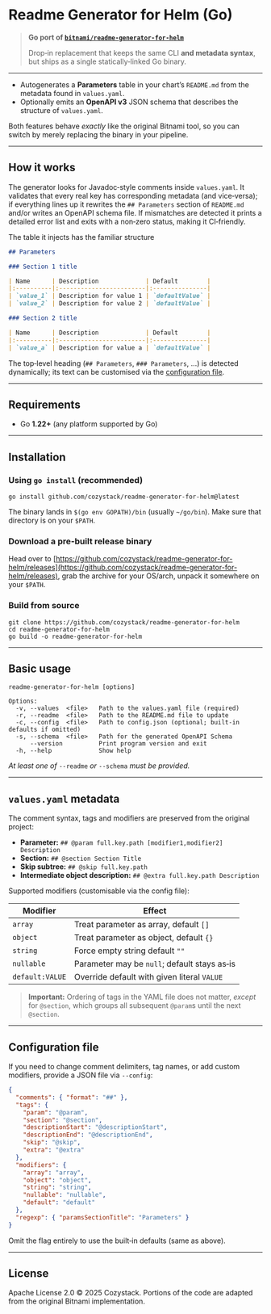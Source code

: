 # Readme Generator for Helm (Go)

> **Go port of [`bitnami/readme-generator-for-helm`](https://github.com/bitnami/readme-generator-for-helm)**
>
> Drop‑in replacement that keeps the same CLI **and metadata syntax**, but ships as a single statically‑linked Go binary.

---

* Autogenerates a **Parameters** table in your chart’s `README.md` from the metadata found in `values.yaml`.
* Optionally emits an **OpenAPI v3** JSON schema that describes the structure of `values.yaml`.

Both features behave *exactly* like the original Bitnami tool, so you can switch by merely replacing the binary in your pipeline.

---

## How it works

The generator looks for Javadoc‑style comments inside `values.yaml`. It validates that every real key has corresponding metadata (and vice‑versa); if everything lines up it rewrites the `## Parameters` section of `README.md` and/or writes an OpenAPI schema file.  If mismatches are detected it prints a detailed error list and exits with a non‑zero status, making it CI‑friendly.

The table it injects has the familiar structure

```markdown
## Parameters

### Section 1 title

| Name      | Description             | Default        |
|:----------|:------------------------|:---------------|
| `value_1` | Description for value 1 | `defaultValue` |
| `value_2` | Description for value 2 | `defaultValue` |

### Section 2 title

| Name      | Description             | Default        |
|:----------|:------------------------|:---------------|
| `value_a` | Description for value a | `defaultValue` |
```

The top‑level heading (`## Parameters`, `### Parameters`, …) is detected dynamically; its text can be customised via the [configuration file](#configuration-file).

---

## Requirements

* Go **1.22+** (any platform supported by Go)

---

## Installation

### Using `go install` (recommended)

```console
go install github.com/cozystack/readme-generator-for-helm@latest
```

The binary lands in `$(go env GOPATH)/bin` (usually `~/go/bin`). Make sure that directory is on your `$PATH`.

### Download a pre‑built release binary

Head over to [https://github.com/cozystack/readme-generator-for-helm/releases](https://github.com/cozystack/readme-generator-for-helm/releases), grab the archive for your OS/arch, unpack it somewhere on your `$PATH`.

### Build from source

```console
git clone https://github.com/cozystack/readme-generator-for-helm
cd readme-generator-for-helm
go build -o readme-generator-for-helm
```

---

## Basic usage

```console
readme-generator-for-helm [options]

Options:
  -v, --values  <file>   Path to the values.yaml file (required)
  -r, --readme  <file>   Path to the README.md file to update
  -c, --config  <file>   Path to config.json (optional; built‑in defaults if omitted)
  -s, --schema  <file>   Path for the generated OpenAPI Schema
      --version          Print program version and exit
  -h, --help             Show help
```

*At least one of* `--readme` *or* `--schema` *must be provided.*

---

## `values.yaml` metadata

The comment syntax, tags and modifiers are preserved from the original project:

* **Parameter:**     `## @param full.key.path [modifier1,modifier2] Description`
* **Section:**       `## @section Section Title`
* **Skip subtree:**  `## @skip full.key.path`
* **Intermediate object description:** `## @extra full.key.path Description`

Supported modifiers (customisable via the config file):

| Modifier        | Effect                                       |
| --------------- | -------------------------------------------- |
| `array`         | Treat parameter as array, default `[]`       |
| `object`        | Treat parameter as object, default `{}`      |
| `string`        | Force empty string default `""`              |
| `nullable`      | Parameter may be `null`; default stays as‑is |
| `default:VALUE` | Override default with given literal `VALUE`  |

> **Important:** Ordering of tags in the YAML file does not matter, *except* for `@section`, which groups all subsequent `@param`s until the next `@section`.

---

## Configuration file

If you need to change comment delimiters, tag names, or add custom modifiers, provide a JSON file via `--config`:

```json
{
  "comments": { "format": "##" },
  "tags": {
    "param": "@param",
    "section": "@section",
    "descriptionStart": "@descriptionStart",
    "descriptionEnd": "@descriptionEnd",
    "skip": "@skip",
    "extra": "@extra"
  },
  "modifiers": {
    "array": "array",
    "object": "object",
    "string": "string",
    "nullable": "nullable",
    "default": "default"
  },
  "regexp": { "paramsSectionTitle": "Parameters" }
}
```

Omit the flag entirely to use the built‑in defaults (same as above).

---

## License

Apache License 2.0 © 2025 Cozystack.
Portions of the code are adapted from the original Bitnami implementation.
